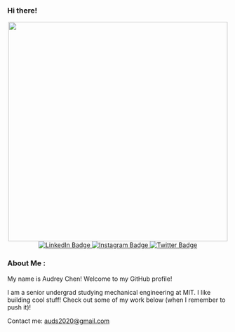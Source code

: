 ### Hi there!
<div id="header" align="center">
  <img src="https://media.giphy.com/media/L1R1tvI9svkIWwpVYr/giphy.gif" width="500"/>
</div>

<div id="badges" align="center">
  <a href="https://www.linkedin.com/in/auds/">
    <img src="https://img.shields.io/badge/LinkedIn-blue?style=for-the-badge&logo=linkedin&logoColor=white" alt="LinkedIn Badge"/>
  </a>
  <a href="https://www.instagram.com/auds_chen/">
    <img src="https://img.shields.io/badge/Instagram-d62976?style=for-the-badge&logo=instagram&logoColor=white" alt="Instagram Badge"/>
  </a>
  <a href="https://audschen.com/">
    <img src="https://img.shields.io/static/v1?label=&message=Portfolio&color=%230563bb&style=for-the-badge" alt="Twitter Badge"/>
  </a>
</div>


### About Me : 
My name is Audrey Chen! Welcome to my GitHub profile!

I am a senior undergrad studying mechanical engineering at MIT. I like building cool stuff! Check out some of my work below (when I remember to push it)!

Contact me: auds2020@gmail.com
